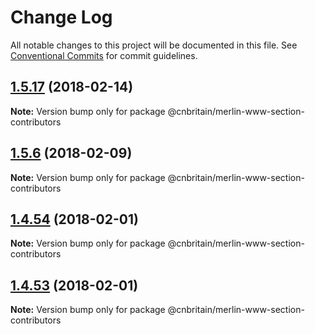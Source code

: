 # Change Log

All notable changes to this project will be documented in this file.
See [Conventional Commits](https://conventionalcommits.org) for commit guidelines.

<a name="1.5.17"></a>
## [1.5.17](https://github.com/cnduk/merlin-www-components/compare/@cnbritain/merlin-www-section-contributors@1.5.16...@cnbritain/merlin-www-section-contributors@1.5.17) (2018-02-14)




**Note:** Version bump only for package @cnbritain/merlin-www-section-contributors

<a name="1.5.6"></a>
## [1.5.6](https://github.com/cnduk/merlin-www-components/compare/@cnbritain/merlin-www-section-contributors@1.5.5...@cnbritain/merlin-www-section-contributors@1.5.6) (2018-02-09)




**Note:** Version bump only for package @cnbritain/merlin-www-section-contributors

<a name="1.4.54"></a>
## [1.4.54](https://github.com/cnduk/merlin-www-components/compare/@cnbritain/merlin-www-section-contributors@1.4.53...@cnbritain/merlin-www-section-contributors@1.4.54) (2018-02-01)




**Note:** Version bump only for package @cnbritain/merlin-www-section-contributors

<a name="1.4.53"></a>
## [1.4.53](https://github.com/cnduk/merlin-www-components/compare/@cnbritain/merlin-www-section-contributors@1.4.52...@cnbritain/merlin-www-section-contributors@1.4.53) (2018-02-01)




**Note:** Version bump only for package @cnbritain/merlin-www-section-contributors

